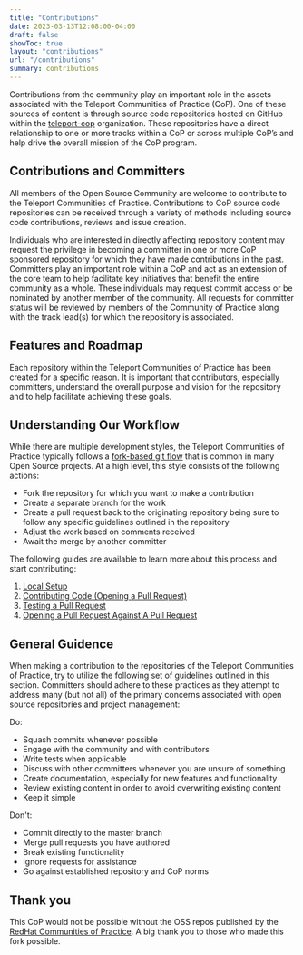 ```yaml
---
title: "Contributions"
date: 2023-03-13T12:08:00-04:00
draft: false
showToc: true
layout: "contributions"
url: "/contributions"
summary: contributions
---
```


Contributions from the community play an important role in the assets associated with the Teleport Communities of Practice (CoP). One of these sources of content is through source code repositories hosted on GitHub within the [teleport-cop](https://github.com/teleport-cop) organization. These repositories have a direct relationship to one or more tracks within a CoP or across multiple CoP’s and help drive the overall mission of the CoP program.

## Contributions and Committers

All members of the Open Source Community are welcome to contribute to the Teleport Communities of Practice. Contributions to CoP source code repositories can be received through a variety of methods including source code contributions, reviews and issue creation.

Individuals who are interested in directly affecting repository content may request the privilege in becoming a committer in one or more CoP sponsored repository for which they have made contributions in the past. Committers play an important role within a CoP and act as an extension of the core team to help facilitate key initiatives that benefit the entire community as a whole. These individuals may request commit access or be nominated by another member of the community. All requests for committer status will be reviewed by members of the Community of Practice along with the track lead(s) for which the repository is associated.

## Features and Roadmap

Each repository within the Teleport Communities of Practice has been created for a specific reason. It is important that contributors, especially committers, understand the overall purpose and vision for the repository and to help facilitate achieving these goals.

## Understanding Our Workflow

While there are multiple development styles, the Teleport Communities of Practice typically follows a [fork-based git flow](https://www.atlassian.com/git/tutorials/comparing-workflows/forking-workflow) that is common in many Open Source projects. At a high level, this style consists of the following actions:

* Fork the repository for which you want to make a contribution
* Create a separate branch for the work
* Create a pull request back to the originating repository being sure to follow any specific guidelines outlined in the repository
* Adjust the work based on comments received
* Await the merge by another committer

The following guides are available to learn more about this process and start contributing:

1. [Local Setup](./local-setup.html)
2. [Contributing Code (Opening a Pull Request)](./pr.html)
3. [Testing a Pull Request](./pr-test.html)
4. [Opening a Pull Request Against A Pull Request](./pr-against-pr.html)

## General Guidence

When making a contribution to the repositories of the Teleport Communities of Practice, try to utilize the following set of guidelines outlined in this section. Committers should adhere to these practices as they attempt to address many (but not all) of the primary concerns associated with open source repositories and project management:

Do:

* Squash commits whenever possible
* Engage with the community and with contributors
* Write tests when applicable
* Discuss with other committers whenever you are unsure of something
* Create documentation, especially for new features and functionality
* Review existing content in order to avoid overwriting existing content
* Keep it simple

Don't:

* Commit directly to the master branch
* Merge pull requests you have authored
* Break existing functionality
* Ignore requests for assistance
* Go against established repository and CoP norms


## Thank you

This CoP would not be possible without the OSS repos published by the [RedHat Communities of Practice](https://github.com/redhat-cop/). A big thank you to those who made this fork possible.